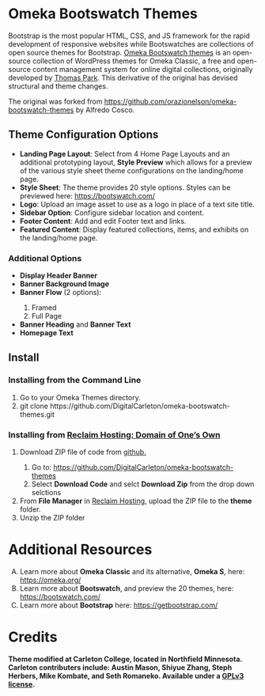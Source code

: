 Omeka Bootswatch Themes
=======================
Bootstrap is the most popular HTML, CSS, and JS framework for the rapid development of responsive websites while Bootswatches are collections of open source themes for Bootstrap. <a href="https://github.com/thomaspark/bootswatch">Omeka Bootswatch themes</a> is an open-source collection of WordPress themes for Omeka Classic, a free and open-source content management system for online digital collections, originally developed by <a href="https://thomaspark.co/">Thomas Park</a>. This derivative of the original has devised structural and theme changes.

The original was forked from https://github.com/orazionelson/omeka-bootswatch-themes by Alfredo Cosco.

<h2>Theme Configuration Options</h2>
<ul>
  <li><b>Landing Page Layout</b>: Select from 4 Home Page Layouts and an additional prototyping layout, <b>Style Preview</b> which allows for a preview of the various style sheet theme configurations on the landing/home page.</li>
  <li><b>Style Sheet</b>: The theme provides 20 style options. Styles can be previewed here: <a href="https://bootswatch.com/">https://bootswatch.com/</a></li>
  <li><b>Logo</b>: Upload an image asset to use as a logo in place of a text site title.</li>
  <li><b>Sidebar Option</b>: Configure sidebar location and content.</li>
  <li><b>Footer Content</b>: Add and edit Footer text and links.</li>
  <li><b>Featured Content</b>: Display featured collections, items, and exhibits on the landing/home page.</li>
</ul>

<h3>Additional Options</h3>
<ul>
  <li><b>Display Header Banner</b></li>
  <li><b>Banner Background Image</b></li>
  <li><b>Banner Flow</b> (2 options):</li>
    <ol>
      <li>Framed</li>
      <li>Full Page</li>
    </ol>
  <li><b>Banner Heading</b> and <b>Banner Text</b></li>
  <li><b>Homepage Text</b></li>
</ul>

<h2>Install</h2>
<h3>Installing from the Command Line</h3>
<ol type="1">
  <li>Go to your Omeka Themes directory.</li>
  <li>git clone https://github.com/DigitalCarleton/omeka-bootswatch-themes.git</li>
</ol>
<h3>Installing from <a href="https://reclaimhosting.com/domain-of-ones-own/">Reclaim Hosting: Domain of One’s Own</a></h3>
<ol>
 <li>Download ZIP file of code from <a href="https://github.com/DigitalCarleton/omeka-bootswatch-themes">github.</a></li>
  <ol>
    <li>Go to: <a href="https://github.com/DigitalCarleton/omeka-bootswatch-themes">https://github.com/DigitalCarleton/omeka-bootswatch-themes</a></li>
    <li>Select <b>Download Code</b> and selct <b>Download Zip</b> from the drop down selctions</li>
  </ol>
 <li>From <b>File Manager</b> in <a href="https://reclaimhosting.com/domain-of-ones-own/">Reclaim Hosting</a>, upload the ZIP file to the <b>theme</b> folder.</li>
 <li>Unzip the ZIP folder</li>
</ol>


<h1>Additional Resources</h1>
<ol type="A">
  <li>Learn more about <b>Omeka Classic</b> and its alternative, <b>Omeka S</b>, here: <a href="https://omeka.org/">https://omeka.org/</a></li>
  <li>Learn more about <b>Bootswatch</b>, and preview the 20 themes, here: <a href="https://bootswatch.com/">https://bootswatch.com/</a></li>
  <li>Learn more about <b>Bootstrap</b> here: <a href="https://getbootstrap.com/">https://getbootstrap.com/</a></li>
</ol>

<h1>Credits</h1>
<b>Theme modified at Carleton College, located in Northfield Minnesota. Carleton contributers include: Austin Mason, Shiyue Zhang, Steph Herbers, Mike Kombate, and Seth Romaneko. Available under a <a href="https://www.gnu.org/licenses/gpl-3.0.en.html">GPLv3 license</a>.
</b>


